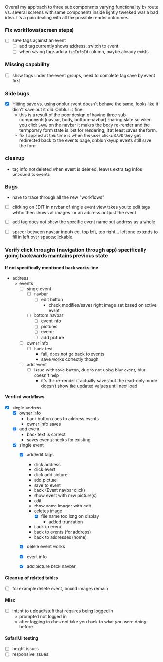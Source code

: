 Overall my approach to three sub components varying functionality by route vs. several screens with same components inside lightly tweaked
was a bad idea. It's a pain dealing with all the possible render outcomes.

### Fix workflows(screen steps)
- [ ] save tags against an event
    - [ ] add tag currently shows address, switch to event
    - [ ] when saving tags add a `tagInfoId` column, maybe already exists

### Missing capability
- [ ] show tags under the event groups, need to complete tag save by event first

### Side bugs
- [x] Hitting save vs. using onblur event doesn't behave the same, looks like it didn't save but it did. Onblur is fine.
    - this is a result of the poor design of having three sub-components(navbar, body, bottom-navbar) sharing state so when you click `SAVE` on the navbar it makes the body re-render and the termporary form state is lost for rendering, it at least saves the form.
    - fix I applied at this time is when the user clicks `SAVE` they get redirected back to the events page, onblur/keyup events still save the form

### cleanup
- tag info not deleted when event is deleted, leaves extra tag infos unbound to events

### Bugs
- have to trace through all the new "workflows"
- [ ] clicking on EDIT in navbar of single event view takes you to edit tags whihc then shows all images for an address not just the event
- [ ] add tag does not show the specific event name but address as a whole
- [ ] spacer between navbar inputs eg. top left, top right... left one extends to fill in left over space/clickable


### Verify click throughs (navigation through app) specifically going backwards maintains previous state
#### If not specifically mentioned back works fine
- address
    - events
        - [ ] single event
            - [ ] navbar
                - [ ] edit button
                    - check modifies/saves right image set based on active event
            - [ ] bottom navbar
                - [ ] event info
                - [ ] pictures
                - [ ] events
                - [ ] add picture
        - [ ] owner info
            - [ ] back test
                - fail, does not go back to events
                - save works correctly though
        - [ ] add event
            - [ ] issue with save button, due to not using blur event, blur doesn't help
                - it's the re-render it actually saves but the read-only mode doesn't show the updated values until next load

#### Verified workflows
- [x] single address
    - [x] owner info
        - back button goes to address events
        - owner info saves
    - [x] add event
        - back text is correct
        - saves event/checks for existing
    - [x] single event
        - [x] add/edit tags
            - click address
            - click event
            - click add picture
            - add picture
            - save to event
            - back (Event navbar click)
            - show event with new picture(s)
            - edit
            - show same images with edit
            - deletes image
                - [x] file name too long on display
                    - added truncation
            - back to event
            - back to events (for address)
            - back to addresses (home)
        - [x] delete event works
        - [x] event info
        - [x] add picture back navbar
        

#### Clean up of related tables
- [ ] for example delete event, bound images remain

#### Misc
- [ ] intent to upload/stuff that requires being logged in
    - prompted not logged in
    - after logging in does not take you back to what you were doing before

#### Safari UI testing
- [ ] height issues
- [ ] responsive issues